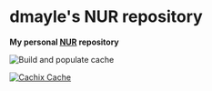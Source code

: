 # dmayle's NUR repository

**My personal [NUR](https://github.com/nix-community/NUR) repository**

![Build and populate cache](https://github.com/dmayle/nur-packages/workflows/Build%20and%20populate%20cache/badge.svg)

[![Cachix Cache](https://img.shields.io/badge/cachix-dmayle-blue.svg)](https://dmayle.cachix.org)

